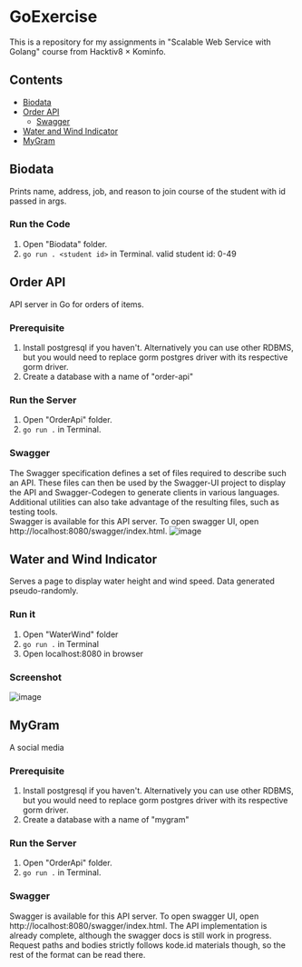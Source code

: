 # GoExercise
This is a repository for my assignments in "Scalable Web Service with Golang" course from Hacktiv8 × Kominfo.
## Contents
- [Biodata](#biodata)
- [Order API](#order-api)
  - [Swagger](#swagger)
- [Water and Wind Indicator](#water-and-wind-indicator)
- [MyGram](#mygram)
## Biodata
Prints name, address, job, and reason to join course of the student with id passed in args.
### Run the Code
1. Open "Biodata" folder.
2. `go run . <student id>` in Terminal.
valid student id: 0-49
## Order API
API server in Go for orders of items.
### Prerequisite
1. Install postgresql if you haven't. Alternatively you can use other RDBMS, but you would need to replace gorm postgres driver with its respective gorm driver.
2. Create a database with a name of "order-api"
### Run the Server
1. Open "OrderApi" folder.
2. `go run .` in Terminal.
### Swagger
The Swagger specification defines a set of files required to describe such an API. These files can then be used by the Swagger-UI project to display the API and Swagger-Codegen to generate clients in various languages. Additional utilities can also take advantage of the resulting files, such as testing tools.<br/>Swagger is available for this API server. To open swagger UI, open http://localhost:8080/swagger/index.html.
![image](https://user-images.githubusercontent.com/50491841/195003066-b1418298-c253-4b8f-a06f-51cd57913abf.png)
## Water and Wind Indicator
Serves a page to display water height and wind speed. Data generated pseudo-randomly.
### Run it
1. Open "WaterWind" folder
2. `go run .` in Terminal
3. Open localhost:8080 in browser
### Screenshot
![image](https://user-images.githubusercontent.com/50491841/195780089-c55b1ccc-5832-4f76-ae80-cb44576fce42.png)
## MyGram
A social media
### Prerequisite
1. Install postgresql if you haven't. Alternatively you can use other RDBMS, but you would need to replace gorm postgres driver with its respective gorm driver.
2. Create a database with a name of "mygram"
### Run the Server
1. Open "OrderApi" folder.
2. `go run .` in Terminal.
### Swagger
Swagger is available for this API server. To open swagger UI, open http://localhost:8080/swagger/index.html. The API implementation is already complete, although the swagger docs is still work in progress. Request paths and bodies strictly follows kode.id materials though, so the rest of the format can be read there.
